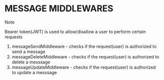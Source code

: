 # MESSAGE MIDDLEWARES

> [!NOTE]  
> Bearer token(JWT) is used to allow/disallow a user to perform certain requests

1. messageSendMiddleware - checks if the request(user) is authorized to send a message
2. messageDeleteMiddleware - checks if the request(user) is authorized to delete a messsage
3. messageUpdateMiddleware - checks if the request(user) is authorized to update a messsage

